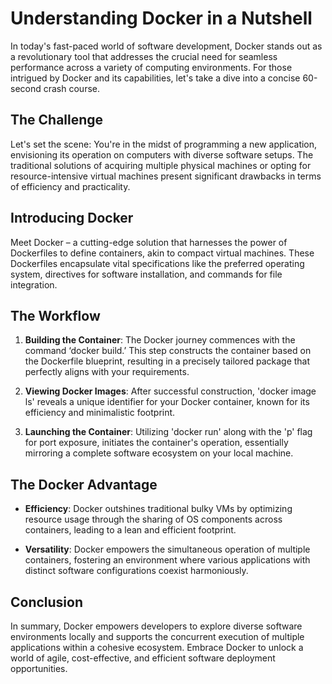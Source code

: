 # Understanding Docker in a Nutshell

In today's fast-paced world of software development, Docker stands out as a revolutionary tool that addresses the crucial need for seamless performance across a variety of computing environments. For those intrigued by Docker and its capabilities, let's take a dive into a concise 60-second crash course.

## The Challenge
Let's set the scene: You're in the midst of programming a new application, envisioning its operation on computers with diverse software setups. The traditional solutions of acquiring multiple physical machines or opting for resource-intensive virtual machines present significant drawbacks in terms of efficiency and practicality.

## Introducing Docker
Meet Docker – a cutting-edge solution that harnesses the power of Dockerfiles to define containers, akin to compact virtual machines. These Dockerfiles encapsulate vital specifications like the preferred operating system, directives for software installation, and commands for file integration.

## The Workflow
1. **Building the Container**: The Docker journey commences with the command ‘docker build.’ This step constructs the container based on the Dockerfile blueprint, resulting in a precisely tailored package that perfectly aligns with your requirements.
   
2. **Viewing Docker Images**: After successful construction, 'docker image ls' reveals a unique identifier for your Docker container, known for its efficiency and minimalistic footprint.
   
3. **Launching the Container**: Utilizing 'docker run' along with the 'p' flag for port exposure, initiates the container's operation, essentially mirroring a complete software ecosystem on your local machine.

## The Docker Advantage
- **Efficiency**: Docker outshines traditional bulky VMs by optimizing resource usage through the sharing of OS components across containers, leading to a lean and efficient footprint.
  
- **Versatility**: Docker empowers the simultaneous operation of multiple containers, fostering an environment where various applications with distinct software configurations coexist harmoniously.

## Conclusion
In summary, Docker empowers developers to explore diverse software environments locally and supports the concurrent execution of multiple applications within a cohesive ecosystem. Embrace Docker to unlock a world of agile, cost-effective, and efficient software deployment opportunities.